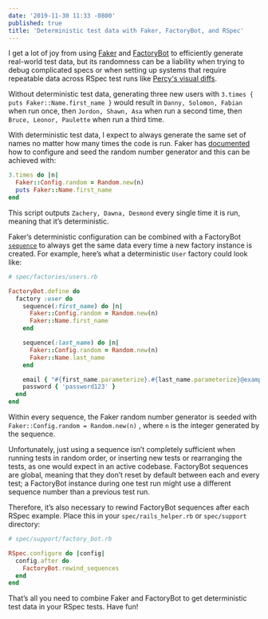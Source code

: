 ```yaml
---
date: '2019-11-30 11:33 -0800'
published: true
title: 'Deterministic test data with Faker, FactoryBot, and RSpec'
---
```

I get a lot of joy from using [Faker](https://github.com/faker-ruby/faker) and [FactoryBot](https://github.com/thoughtbot/factory_bot) to efficiently generate real-world test data, but its randomness can be a liability when trying to debug complicated specs or when setting up systems that require repeatable data across RSpec test runs like [Percy's visual diffs](https://percy.io/).  

Without deterministic test data, generating three new users with `3.times { puts Faker::Name.first_name }` would result in `Danny, Solomon, Fabian` when run once, then `Jordon, Shawn, Asa` when run a second time, then `Bruce, Leonor, Paulette` when run a third time. 

With deterministic test data, I expect to always generate the same set of names no matter how many times the code is run.  Faker has [documented](https://github.com/faker-ruby/faker#deterministic-random) how to configure and seed the random number generator and this can be achieved with:

```ruby
3.times do |n| 
  Faker::Config.random = Random.new(n)
  puts Faker::Name.first_name 
end
```

This script outputs `Zachery, Dawna, Desmond` every single time it is run, meaning that it’s deterministic.

Faker’s deterministic configuration can be combined with a FactoryBot [`sequence`](https://github.com/thoughtbot/factory_bot/blob/master/GETTING_STARTED.md#sequences) to always get the same data every time a new factory instance is created. For example, here’s what a deterministic `User` factory could look like:

```ruby
# spec/factories/users.rb

FactoryBot.define do
  factory :user do
    sequence(:first_name) do |n|
      Faker::Config.random = Random.new(n)
      Faker::Name.first_name
    end

    sequence(:last_name) do |n|
      Faker::Config.random = Random.new(n)
      Faker::Name.last_name
    end

    email { "#{first_name.parameterize}.#{last_name.parameterize}@example.com" }
    password { 'password123' }
  end
end
```

Within every sequence, the Faker random number generator is  seeded with `Faker::Config.random = Random.new(n)` , where `n` is the integer generated by the sequence.

Unfortunately, just using a sequence isn’t completely sufficient when running tests in random order, or inserting new tests or rearranging the tests, as one would expect in an active codebase. FactoryBot sequences are global, meaning that they don’t reset by default between each and every test; a FactoryBot instance during one test run might use a different sequence number than a previous test run. 

Therefore, it’s also necessary to rewind FactoryBot sequences after each RSpec example. Place this in your `spec/rails_helper.rb` or `spec/support` directory: 

```ruby
# spec/support/factory_bot.rb

RSpec.configure do |config|
  config.after do
    FactoryBot.rewind_sequences
  end
end
```

That’s all you need to combine Faker and FactoryBot to get deterministic test data in your RSpec tests. Have fun!
